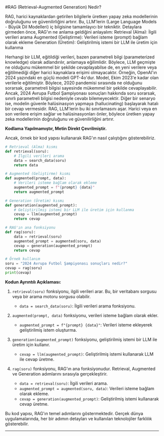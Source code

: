 #RAG (Retrieval-Augmented Generation) Nedir?

RAG, harici kaynaklardan getirilen bilgilerle üretken yapay zeka modellerinin doğruluğunu ve güvenilirliğini artırır. Bu, LLM'lerin (Large Language Models - Büyük Dil Modelleri) iç bilgisine tamamlayıcı bir tekniktir. Detaylara girmeden önce, RAG'ın ne anlama geldiğini anlayalım: 
Retrieval (Alma): İlgili verileri arama 
Augmented (Geliştirme): Verileri isteme (prompt) bağlam olarak ekleme 
Generation (Üretim): Geliştirilmiş istemi bir LLM ile üretim için kullanma 

Herhangi bir LLM, eğitildiği verileri, bazen parametreli bilgi (parameterized knowledge) olarak adlandırılır, anlamaya eğilimlidir. Böylece, LLM geçmişte ne olduğunu mükemmel bir şekilde cevaplayabilse de, en yeni verilere veya eğitilmediği diğer harici kaynaklara erişimi olmayacaktır. 
Örneğin, OpenAI'ın 2024 yazındaki en güçlü modeli GPT-4o'dur. Model, Ekim 2023'e kadar olan verilerle eğitilmiştir. Böylece, 2020 pandemisi sırasında ne olduğunu sorarsak, parametreli bilgisi sayesinde mükemmel bir şekilde cevaplayabilir. Ancak, 2024 Avrupa Futbol Şampiyonası sonuçları hakkında soru sorarsak, sınırlı parametreli bilgisi nedeniyle cevabı bilemeyecektir. Diğer bir senaryo ise, modelin güvenle halüsinasyon yapmaya (hallucinating) başlayarak hatalı bir cevap vermesidir. 
RAG, LLM'lerin bu iki sınırlamasını aşar. Harici veya en son verilere erişim sağlar ve halüsinasyonları önler, böylece üretken yapay zeka modellerinin doğruluğunu ve güvenilirliğini artırır.

**Kodlama Yapılmamıştır, Metin Direkt Çevrilmiştir.**

Ancak, örnek bir kod yapısı kullanarak RAG'ın nasıl çalıştığını gösterebiliriz.

```python
# Retrieval (Alma) kısmı
def retrieval(soru):
    # İlgili verileri arama
    data = search_data(soru)
    return data

# Augmented (Geliştirme) kısmı
def augmented(prompt, data):
    # Verileri isteme bağlam olarak ekleme
    augmented_prompt = f"{prompt} {data}"
    return augmented_prompt

# Generation (Üretim) kısmı
def generation(augmented_prompt):
    # Geliştirilmiş istemi bir LLM ile üretim için kullanma
    cevap = llm(augmented_prompt)
    return cevap

# RAG'ın ana fonksiyonu
def rag(soru):
    data = retrieval(soru)
    augmented_prompt = augmented(soru, data)
    cevap = generation(augmented_prompt)
    return cevap

# Örnek kullanım
soru = "2024 Avrupa Futbol Şampiyonası sonuçları nedir?"
cevap = rag(soru)
print(cevap)
```

**Kodun Ayrıntılı Açıklaması:**

1. `retrieval(soru)` fonksiyonu, ilgili verileri arar. Bu, bir veritabanı sorgusu veya bir arama motoru sorgusu olabilir.
   - `data = search_data(soru)`: İlgili verileri arama fonksiyonu.

2. `augmented(prompt, data)` fonksiyonu, verileri isteme bağlam olarak ekler.
   - `augmented_prompt = f"{prompt} {data}"`: Verileri isteme ekleyerek geliştirilmiş istem oluşturma.

3. `generation(augmented_prompt)` fonksiyonu, geliştirilmiş istemi bir LLM ile üretim için kullanır.
   - `cevap = llm(augmented_prompt)`: Geliştirilmiş istemi kullanarak LLM ile cevap üretme.

4. `rag(soru)` fonksiyonu, RAG'ın ana fonksiyonudur. Retrieval, Augmented ve Generation adımlarını sırasıyla gerçekleştirir.
   - `data = retrieval(soru)`: İlgili verileri arama.
   - `augmented_prompt = augmented(soru, data)`: Verileri isteme bağlam olarak ekleme.
   - `cevap = generation(augmented_prompt)`: Geliştirilmiş istemi kullanarak cevap üretme.

Bu kod yapısı, RAG'ın temel adımlarını göstermektedir. Gerçek dünya uygulamalarında, her bir adımın detayları ve kullanılan teknolojiler farklılık gösterebilir.

---

